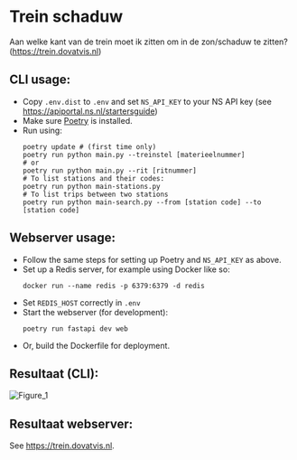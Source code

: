 # Trein schaduw

Aan welke kant van de trein moet ik zitten om in de zon/schaduw te zitten? 
(https://trein.dovatvis.nl)

## CLI usage:
- Copy `.env.dist` to `.env` and set `NS_API_KEY` to your NS API key
  (see https://apiportal.ns.nl/startersguide)
- Make sure [Poetry](https://python-poetry.org/docs/) is installed.
- Run using:
    ```shell
    poetry update # (first time only)
    poetry run python main.py --treinstel [materieelnummer]
    # or 
    poetry run python main.py --rit [ritnummer]
    # To list stations and their codes:
    poetry run python main-stations.py
    # To list trips between two stations
    poetry run python main-search.py --from [station code] --to [station code]
    ```

## Webserver usage:
- Follow the same steps for setting up Poetry and `NS_API_KEY` as above.
- Set up a Redis server, for example using Docker like so:
  ```shell
  docker run --name redis -p 6379:6379 -d redis
  ```
- Set `REDIS_HOST` correctly in `.env`
- Start the webserver (for development):
  ```shell
  poetry run fastapi dev web
  ```
- Or, build the Dockerfile for deployment.

## Resultaat (CLI):
![Figure_1](https://github.com/user-attachments/assets/763c5053-ff34-4e95-9f36-f531ba7e5e14)

## Resultaat webserver:
See https://trein.dovatvis.nl.
